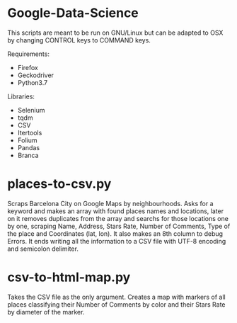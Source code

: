# Google-Data-Science

This scripts are meant to be run on GNU/Linux but can be adapted to OSX by changing CONTROL keys to COMMAND keys.

Requirements:
 - Firefox
 - Geckodriver
 - Python3.7
 
 Libraries:
  - Selenium
  - tqdm
  - CSV
  - Itertools
  - Folium
  - Pandas
  - Branca
  
 # places-to-csv.py
Scraps Barcelona City on Google Maps by neighbourhoods. Asks for a keyword and makes an array with found places names and locations, later on it removes duplicates from the array and searchs for those locations one by one, scraping Name, Address, Stars Rate, Number of Comments, Type of the place and Coordinates (lat, lon). It also makes an 8th column to debug Errors. It ends writing all the information to a CSV file with UTF-8 encoding and semicolon delimiter.
 
 # csv-to-html-map.py
Takes the CSV file as the only argument. Creates a map with markers of all places classifying their Number of Comments by color and their Stars Rate by diameter of the marker.
